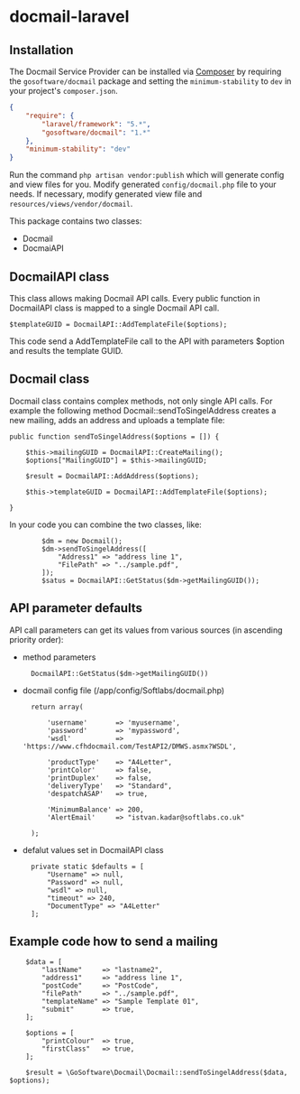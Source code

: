 docmail-laravel
===============

## Installation

The Docmail Service Provider can be installed via [Composer](http://getcomposer.org) by requiring the `gosoftware/docmail` package and setting the `minimum-stability` to `dev` in your project's `composer.json`.

```json
{
    "require": {
        "laravel/framework": "5.*",
        "gosoftware/docmail": "1.*"
    },
    "minimum-stability": "dev"
}
```

Run the command `php artisan vendor:publish` which will generate config and view files for you. Modify generated `config/docmail.php` file to your needs. If necessary, modify generated view file and `resources/views/vendor/docmail`.


This package contains two classes:

- Docmail
- DocmaiAPI

DocmailAPI class
----------------

This class allows making Docmail API calls. Every public function in DocmailAPI class is mapped to a single Docmail API call.

    $templateGUID = DocmailAPI::AddTemplateFile($options);

This code send a AddTemplateFile call to the API with parameters $option and results the template GUID.

Docmail class
-------------
Docmail class contains complex methods, not only single API calls. For example the following method Docmail::sendToSingelAddress creates a new mailing, adds an address and uploads a template file:

    public function sendToSingelAddress($options = []) {

        $this->mailingGUID = DocmailAPI::CreateMailing();
        $options["MailingGUID"] = $this->mailingGUID;

        $result = DocmailAPI::AddAddress($options);

        $this->templateGUID = DocmailAPI::AddTemplateFile($options);

    }

In your code you can combine the two classes, like:

            $dm = new Docmail();
            $dm->sendToSingelAddress([
                "Address1" => "address line 1",
                "FilePath" => "../sample.pdf",
            ]);
            $satus = DocmailAPI::GetStatus($dm->getMailingGUID());

API parameter defaults
----------------------

API call parameters can get its values from various sources (in ascending priority order):

- method parameters

        DocmailAPI::GetStatus($dm->getMailingGUID())

- docmail config file (/app/config/Softlabs/docmail.php)

        return array(

            'username'       => 'myusername',
            'password'       => 'mypassword',
            'wsdl'           => 'https://www.cfhdocmail.com/TestAPI2/DMWS.asmx?WSDL',

            'productType'    => "A4Letter",
            'printColor'     => false,
            'printDuplex'    => false,
            'deliveryType'   => "Standard",
            'despatchASAP'   => true,

            'MinimumBalance' => 200,
            'AlertEmail'     => "istvan.kadar@softlabs.co.uk"

        );

- defalut values set in DocmailAPI class

        private static $defaults = [
            "Username" => null,
            "Password" => null,
            "wsdl" => null,
            "timeout" => 240,
            "DocumentType" => "A4Letter"
        ];

Example code how to send a mailing
---------------------------------

        $data = [
            "lastName"     => "lastname2",
            "address1"     => "address line 1",
            "postCode"     => "PostCode",
            "filePath"     => "../sample.pdf",
            "templateName" => "Sample Template 01",
            "submit"       => true,
        ];

        $options = [
            "printColour"  => true,
            "firstClass"   => true,
        ];

        $result = \GoSoftware\Docmail\Docmail::sendToSingelAddress($data, $options);

